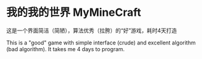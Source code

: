 # 我的我的世界 MyMineCraft

这是一个界面简洁（简陋），算法优秀（拉胯）的“好”游戏，耗时4天打造

This is a "good" game with simple interface (crude) and excellent algorithm (bad algorithm). It takes me 4 days to program.
